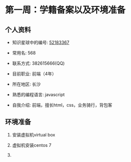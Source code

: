 # 第一周：学籍备案以及环境准备

## 个人资料

* 知识星球中的编号: [52183367](../img/WechatIMG1.jpeg)

* 常用名: 568

* 联系方式: 382615666(QQ)

* 目前职业: 前端（4年）

* 所在地区: 长沙

* 熟悉的编程语言: javascript

* 自我介绍: 前端，擅长html，css，业务骑行，背包客

## 环境准备

1. 安装虚拟机virtual box

2. 虚拟机安装centos 7

3. 


